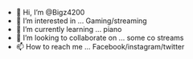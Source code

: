 - 👋 Hi, I’m @Bigz4200
- 👀 I’m interested in ... Gaming/streaming 
- 🌱 I’m currently learning ... piano
- 💞️ I’m looking to collaborate on ... some co streams 
- 📫 How to reach me ... Facebook/instagram/twitter

<!---
Bigz4200/Bigz4200 is a ✨ special ✨ repository because its `README.md` (this file) appears on your GitHub profile.
You can click the Preview link to take a look at your changes.
--->
